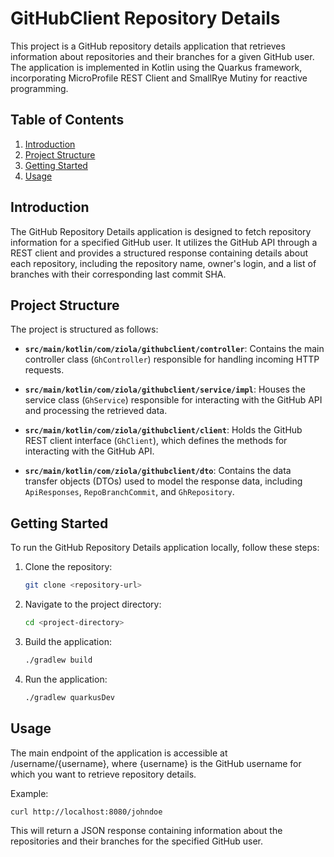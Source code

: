 # GitHubClient Repository Details

This project is a GitHub repository details application that retrieves information about repositories and their branches for a given GitHub user. The application is implemented in Kotlin using the Quarkus framework, incorporating MicroProfile REST Client and SmallRye Mutiny for reactive programming.

## Table of Contents

1. [Introduction](#introduction)
2. [Project Structure](#project-structure)
3. [Getting Started](#getting-started)
4. [Usage](#usage)

## Introduction

The GitHub Repository Details application is designed to fetch repository information for a specified GitHub user. It utilizes the GitHub API through a REST client and provides a structured response containing details about each repository, including the repository name, owner's login, and a list of branches with their corresponding last commit SHA.

## Project Structure

The project is structured as follows:

- **`src/main/kotlin/com/ziola/githubclient/controller`**: Contains the main controller class (`GhController`) responsible for handling incoming HTTP requests.

- **`src/main/kotlin/com/ziola/githubclient/service/impl`**: Houses the service class (`GhService`) responsible for interacting with the GitHub API and processing the retrieved data.

- **`src/main/kotlin/com/ziola/githubclient/client`**: Holds the GitHub REST client interface (`GhClient`), which defines the methods for interacting with the GitHub API.

- **`src/main/kotlin/com/ziola/githubclient/dto`**: Contains the data transfer objects (DTOs) used to model the response data, including `ApiResponses`, `RepoBranchCommit`, and `GhRepository`.

## Getting Started

To run the GitHub Repository Details application locally, follow these steps:

1. Clone the repository:

   ```bash
   git clone <repository-url>

2. Navigate to the project directory:

   ```bash
   cd <project-directory>

3. Build the application:

    ```bash
   ./gradlew build

4. Run the application:

    ```bash
    ./gradlew quarkusDev

## Usage

The main endpoint of the application is accessible at /username/{username}, where {username} is the GitHub username for which you want to retrieve repository details.

Example:

    curl http://localhost:8080/johndoe

This will return a JSON response containing information about the repositories and their branches for the specified GitHub user.


